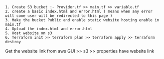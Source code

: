     1. Create S3 bucket :- Provider.tf >> main.tf >> variable.tf
    2. create a basic index.html and error.html ( means when any error will come user will be redirected to this page ) 
    3. Make the bucket Public and enable static website hosting enable in main.tf 
    4. Upload the index.html and error.html
    5. Host website on s3
    6. Terraform init >> terraform plan >> terraform apply >> terraform destroy 
Get the website link from aws GUI >> s3 >> properties have website link 